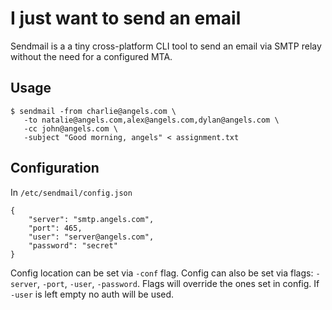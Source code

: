 # I just want to send an email

Sendmail is a a tiny cross-platform CLI tool to send an email via SMTP relay without the need for a configured MTA.

## Usage

    $ sendmail -from charlie@angels.com \
       -to natalie@angels.com,alex@angels.com,dylan@angels.com \
       -cc john@angels.com \
       -subject "Good morning, angels" < assignment.txt 

## Configuration

In `/etc/sendmail/config.json`

    {
        "server": "smtp.angels.com",
        "port": 465,
        "user": "server@angels.com",
        "password": "secret"
    }

Config location can be set via `-conf` flag. Config can also be set via flags: `-server`, `-port`, `-user`, `-password`. Flags will override the ones set in config. If `-user` is left empty no auth will be used. 